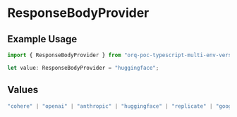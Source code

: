 # ResponseBodyProvider

## Example Usage

```typescript
import { ResponseBodyProvider } from "orq-poc-typescript-multi-env-version/models/operations";

let value: ResponseBodyProvider = "huggingface";
```

## Values

```typescript
"cohere" | "openai" | "anthropic" | "huggingface" | "replicate" | "google" | "google-ai" | "azure" | "aws" | "anyscale" | "perplexity" | "groq" | "fal" | "leonardoai" | "nvidia"
```